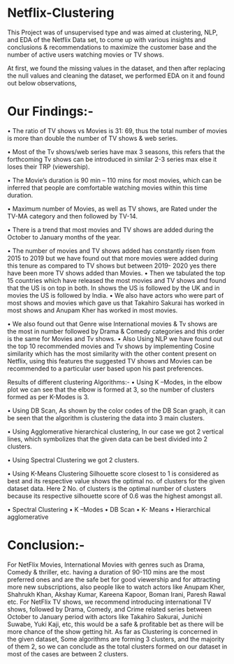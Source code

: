# Netflix-Clustering
This Project was of unsupervised type and was aimed at clustering, NLP, and EDA of the Netflix Data set, to come up with various insights and conclusions & recommendations to maximize the customer base and the number of active users watching movies or TV shows.

At first, we found the missing values in the dataset, and then after replacing the null values and cleaning the dataset, we performed EDA on it and found out below observations,

# Our Findings:-
• The ratio of TV shows vs Movies is 31: 69, thus the total number of movies is more than double the number of TV shows & web series.

• Most of the Tv shows/web series have max 3 seasons, this refers that the forthcoming Tv shows can be introduced in similar 2-3 series max else it loses their TRP (viewership).

• The Movie’s duration is 90 min – 110 mins for most movies, which can be inferred that people are comfortable watching movies within this time duration.

• Maximum number of Movies, as well as TV shows, are Rated under the TV-MA category and then followed by TV-14.

• There is a trend that most movies and TV shows are added during the October to January months of the year.

• The number of movies and TV shows added has constantly risen from 2015 to 2019 but we have found out that more movies were added during this tenure as compared to TV shows but between 2019- 2020 yes there have been more TV shows added than Movies. 
• Then we tabulated the top 15 countries which have released the most movies and TV shows and found that the US is on top in both. In shows the US is followed by the UK and in movies the US is followed by India. 
• We also have actors who were part of most shows and movies which gave us that Takahiro Sakurai has worked in most shows and Anupam Kher has worked in most movies.

• We also found out that Genre wise International movies & Tv shows are the most in number followed by Drama & Comedy categories and this order is the same for Movies and Tv shows.
• Also Using NLP we have found out the top 10 recommended movies and Tv shows by implementing Cosine similarity which has the most similarity with the other content present on Netflix, using this features the suggested TV shows and Movies can be recommended to a particular user based upon his past preferences.

Results of different clustering Algorithms:- • Using K –Modes, in the elbow plot we can see that the elbow is formed at 3, so the number of clusters formed as per K-Modes is 3.

• Using DB Scan, As shown by the color codes of the DB Scan graph, it can be seen that the algorithm is clustering the data into 3 main clusters.

• Using Agglomerative hierarchical clustering, In our case we got 2 vertical lines, which symbolizes that the given data can be best divided into 2 clusters.

• Using Spectral Clustering we got 2 clusters.

• Using K-Means Clustering Silhouette score closest to 1 is considered as best and its respective value shows the optimal no. of clusters for the given dataset data. Here 2 No. of clusters is the optimal number of clusters because its respective silhouette score of 0.6 was the highest amongst all.

• Spectral Clustering • K –Modes • DB Scan • K- Means • Hierarchical agglomerative

# Conclusion:-
For NetFlix Movies, International Movies with genres such as Drama, Comedy & thriller, etc. having a duration of 90-110 mins are the most preferred ones and are the safe bet for good viewership and for attracting more new subscriptions, also people like to watch actors like Anupam Kher, Shahrukh Khan, Akshay Kumar, Kareena Kapoor, Boman Irani, Paresh Rawal etc. For NetFlix TV shows, we recommend introducing international TV shows, followed by Drama, Comedy, and Crime related series between October to January period with actors like Takahiro Sakurai, Junichi Suwabe, Yuki Kaji, etc, this would be a safe & profitable bet as there will be more chance of the show getting hit. As far as Clustering is concerned in the given dataset, Some algorithms are forming 3 clusters, and the majority of them 2, so we can conclude as the total clusters formed on our dataset in most of the cases are between 2 clusters.
